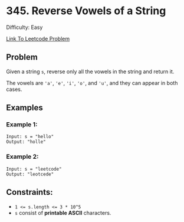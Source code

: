 # 345. Reverse Vowels of a String
Difficulty: Easy

[Link To Leetcode Problem](https://leetcode.com/problems/reverse-vowels-of-a-string/)

## Problem
Given a string `s`, reverse only all the vowels in the string and return it.

The vowels are `'a'`, `'e'`, `'i'`, `'o'`, and `'u'`, and they can appear in both cases.

## Examples
### Example 1:
```
Input: s = "hello"
Output: "holle"
```
### Example 2:
```
Input: s = "leetcode"
Output: "leotcede"
```

## Constraints:
- `1 <= s.length <= 3 * 10^5`
- `s` consist of **printable ASCII** characters.